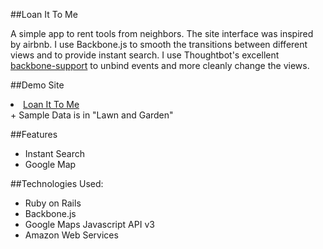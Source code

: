 ##Loan It To Me

A simple app to rent tools from neighbors. The site interface was inspired by airbnb. I use Backbone.js to smooth the transitions between different views and to provide instant search. I use Thoughtbot's excellent [backbone-support](https://github.com/thoughtbot/backbone-support) to unbind events and more cleanly change the views.


##Demo Site
<li><a href="http://www.loanittome.net/" target="_blank">Loan It To Me</a></li>
+ Sample Data is in "Lawn and Garden"

##Features
+ Instant Search
+ Google Map


##Technologies Used:
+ Ruby on Rails
+ Backbone.js
+ Google Maps Javascript API v3
+ Amazon Web Services

